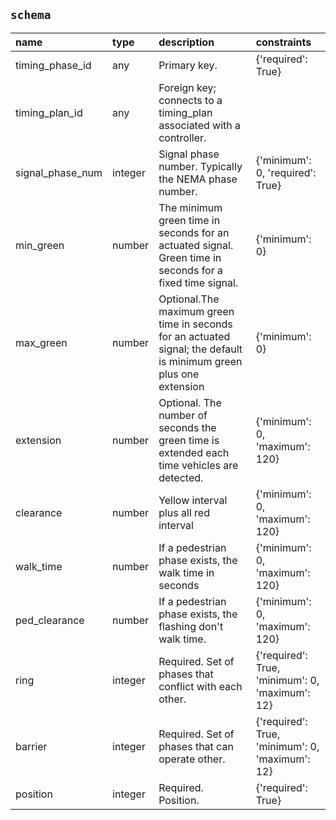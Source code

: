 ## `schema`

| name             | type    | description                                                                                                        | constraints                                     |
|:-----------------|:--------|:-------------------------------------------------------------------------------------------------------------------|:------------------------------------------------|
| timing_phase_id  | any     | Primary key.                                                                                                       | {'required': True}                              |
| timing_plan_id   | any     | Foreign key; connects to a timing_plan associated with a controller.                                               |                                                 |
| signal_phase_num | integer | Signal phase number. Typically the NEMA phase number.                                                              | {'minimum': 0, 'required': True}                |
| min_green        | number  | The minimum green time in seconds for an actuated signal. Green time in seconds for a fixed time signal.           | {'minimum': 0}                                  |
| max_green        | number  | Optional.The maximum green time in seconds for an actuated signal; the default is minimum green plus one extension | {'minimum': 0}                                  |
| extension        | number  | Optional. The number of seconds the green time is extended each time vehicles are detected.                        | {'minimum': 0, 'maximum': 120}                  |
| clearance        | number  | Yellow interval plus all red interval                                                                              | {'minimum': 0, 'maximum': 120}                  |
| walk_time        | number  | If a pedestrian phase exists, the walk time in seconds                                                             | {'minimum': 0, 'maximum': 120}                  |
| ped_clearance    | number  | If a pedestrian phase exists, the flashing don't walk time.                                                        | {'minimum': 0, 'maximum': 120}                  |
| ring             | integer | Required. Set of phases that conflict with each other.                                                             | {'required': True, 'minimum': 0, 'maximum': 12} |
| barrier          | integer | Required. Set of phases that can operate other.                                                                    | {'required': True, 'minimum': 0, 'maximum': 12} |
| position         | integer | Required. Position.                                                                                                | {'required': True}                              |